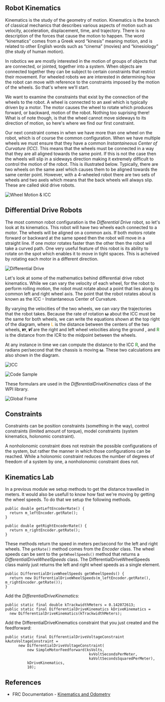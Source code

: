 ## Robot Kinematics

Kinematics is the study of the geometry of motion. Kinematics is the branch of classical mechanics that describes various aspects of motion such as velocity, acceleration, displacement, time, and trajectory.  There is no description of the forces that cause the motion to happen. The word “kinematics” comes from a Greek word “kinesis” meaning motion, and is related to other English words such as “cinema” (movies) and “kinesiology” (the study of human motion).

In robotics we are mostly interested in the motion of groups of objects that are connected, or jointed, together into a system.  When objects are connected together they can be subject to certain constraints that restrict their movement.  For wheeled robots we are interested in determining how the robot can move with reference to the constraints imposed by the motion of the wheels. So that's where we'll start.

We want to examine the constraints that exist by the connection of the wheels to the robot.  A wheel is connected to an axel which is typically driven by a motor.  The motor causes the wheel to rotate which produces forward, or backward, motion of the robot.  Nothing too suprising there!  What is of note though, is that the wheel cannot move sideways to its direction of motion, so here's where we find our first constraint. 

Our next constraint comes in when we have more than one wheel on the robot, which is of course the common configuration.  When we have multiple wheels we must ensure that they have a common <i>Instantaineous Center of Curvature (ICC)</i>.  This means that the wheels must be connected in a way that they are all aligned towards the same point.  If this is not the case then the wheels will slip in a sideways direction making it extremely difficult to control the motion of the robot.  This is illustrated below.  Typically, there are two wheels on the same axel which causes them to be aligned towards the same center point.  However, with a 4-wheeled robot there are two sets of wheels and two axels which means that the back wheels will always slip.  These are called skid drive robots.

![Wheel Motion & ICC](../../images/FRCKinematics&Odometry/FRCKinematics&Odometry.001.jpeg)

## Differential Drive Robots

The most common robot configuration is the <i>Differential Drive</i> robot, so let's look at its kinematics.  This robot will have two wheels each connected to a motor.  The wheels will be aligned on a common axis.  If both motors rotate forward or backward at the same speed then the robot will move in a straight line.  If one motor rotates faster than the other then the robot will take a curved path. One very useful feature of this robot is its ability to rotate on the spot which enables it to move in tight spaces.  This is acheived by rotating each motor in a different direction.

![Differential Drive](../../images/FRCKinematics&Odometry/FRCKinematics&Odometry.002.jpeg)

Let's look at some of the mathematics behind differential drive robot kinematics.  While we can vary the velocity of each wheel, for the robot to perform rolling motion, the robot must rotate about a point that lies along its common left and right wheel axis. The point that the robot rotates about is known as the ICC - Instantaneous Center of Curvature.

By varying the velocities of the two wheels, we can vary the trajectories that the robot takes. Because the rate of rotation **ω** about the ICC must be the same for both wheels, we can write the equations shown at the top right of the diagram, where <span style="color:orange"><bold>L</bold></span> is the distance between the centers of the two wheels, **𝒗r**, **𝒗𝑙** are the right and left wheel velocities along the ground , and <span style="color:green"><bold>R</bold></span> is the distance from the ICR to the midpoint between the wheels.

At any instance in time we can compute the distance to the ICC <span style="color:green"><bold>R</bold></span>, and the radians per/second that the chassis is moving **ω**.  These two calculations are also shown in the diagram.

![ICC](../../images/FRCKinematics&Odometry/FRCKinematics&Odometry.003.jpeg)


![Code Sample](../../images/FRCKinematics&Odometry/FRCKinematics&Odometry.006.jpeg)

These formulars are used in the <i>DifferentialDriveKinematics</i> class of the WPI library.

![Global Frame](../../images/FRCKinematics&Odometry/FRCKinematics&Odometry.007.jpeg)

## Constraints
Constraints can be position constraints (something in the way), control constraints (limited amount of torque), model constraints (system kinematics, holonomic constraint).

A nonholonomic constraint does not restrain the possible configurations of the system, but rather the manner in which those configurations can be reached. While a holonomic constraint reduces the number of degrees of freedom of a system by one, a nonholonomic constraint does not.

## <a name="lab"></a>Kinematics Lab
In a previous module we setup methods to get the distance travelled in meters.  It would also be usefull to know how fast we're moving by getting the wheel speeds.  To do that we setup the following methods.

    public double getLeftEncoderRate() {
      return m_leftEncoder.getRate();
    }

    public double getRightEncoderRate() {
      return m_rightEncoder.getRate();
    }

These methods return the speed in meters per/second for the left and right wheels.  The `getRate()` method comes from the *Encoder* class.  The wheel speeds can be sent to the `getWheelSpeeds()` method that returns a *DifferentialDriveWheelSpeeds* class.  The DifferentialDriveWheelSpeeds class mainly just returns the left and right wheel speeds as a single element.

    public DifferentialDriveWheelSpeeds getWheelSpeeds() {
      return new DifferentialDriveWheelSpeeds(m_leftEncoder.getRate(), m_rightEncoder.getRate());
    }

Add the *DifferentialDriveKinematics*:

    public static final double kTrackwidthMeters = 0.142072613;
    public static final DifferentialDriveKinematics kDriveKinematics =
      new DifferentialDriveKinematics(kTrackwidthMeters);

Add the DifferentialDriveKinematics constraint that you just created and the feedforward:

    public static final DifferentialDriveVoltageConstraint kAutoVoltageConstraint =
          new DifferentialDriveVoltageConstraint(
              new SimpleMotorFeedforward(ksVolts, 
                                          kvVoltSecondsPerMeter, 
                                          kaVoltSecondsSquaredPerMeter),
              kDriveKinematics,
              10);

## References

- FRC Documentation - [Kinematics and Odometry](https://docs.wpilib.org/en/latest/docs/software/kinematics-and-odometry/index.html)

<!-- <h3><span style="float:left">
<a href="dynamicsIndex">Previous</a></span>
<span style="float:right">
<a href="geometry">Next</a></span></h3> -->